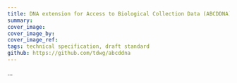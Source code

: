 ```yaml
---
title: DNA extension for Access to Biological Collection Data (ABCDDNA)
summary: 
cover_image: 
cover_image_by: 
cover_image_ref: 
tags: technical specification, draft standard
github: https://github.com/tdwg/abcddna
---
```


...

